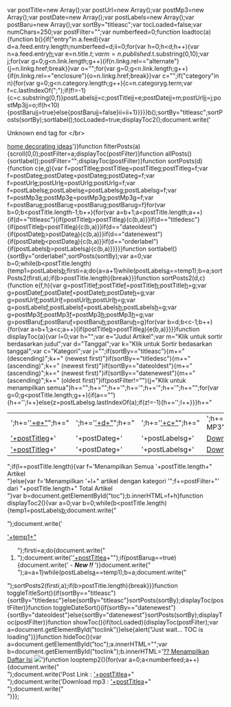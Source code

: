 var postTitle=new Array();var postUrl=new Array();var postMp3=new Array();var postDate=new Array();var postLabels=new Array();var postBaru=new Array();var sortBy="titleasc";var tocLoaded=false;var numChars=250;var postFilter="";var numberfeed=0;function loadtoc(a){function b(){if("entry"in a.feed){var d=a.feed.entry.length;numberfeed=d;ii=0;for(var h=0;h<d;h++){var n=a.feed.entry[h](h.md);var e=n.title.$t;var m=n.published.$t.substring(0,10);var j;for(var g=0;g<n.link.length;g++){if(n.link[g](g.md).rel=="alternate"){j=n.link[g](g.md).href;break}}var o="";for(var g=0;g<n.link.length;g++){if(n.link[g](g.md).rel=="enclosure"){o=n.link[g](g.md).href;break}}var c="";if("category"in n){for(var g=0;g<n.category.length;g++){c=n.category[g](g.md).term;var f=c.lastIndexOf(";");if(f!=-1){c=c.substring(0,f)}postLabels[ii](ii.md)=c;postTitle[ii](ii.md)=e;postDate[ii](ii.md)=m;postUrl[ii](ii.md)=j;postMp3[ii](ii.md)=o;if(h<10){postBaru[ii](ii.md)=true}else{postBaru[ii](ii.md)=false}ii=ii+1}}}}}b();sortBy="titleasc";sortPosts(sortBy);sortlabel();tocLoaded=true;displayToc2();document.write('

Unknown end tag for &lt;/br&gt;

<a href='http://www.interiordecoratingideas.info/p/site-map.html'>home decorating ideas</a>')}function filterPosts(a){scroll(0,0);postFilter=a;displayToc(postFilter)}function allPosts(){sortlabel();postFilter="";displayToc(postFilter)}function sortPosts(d){function c(e,g){var f=postTitle[e](e.md);postTitle[e](e.md)=postTitle[g](g.md);postTitle[g](g.md)=f;var f=postDate[e](e.md);postDate[e](e.md)=postDate[g](g.md);postDate[g](g.md)=f;var f=postUrl[e](e.md);postUrl[e](e.md)=postUrl[g](g.md);postUrl[g](g.md)=f;var f=postLabels[e](e.md);postLabels[e](e.md)=postLabels[g](g.md);postLabels[g](g.md)=f;var f=postMp3[e](e.md);postMp3[e](e.md)=postMp3[g](g.md);postMp3[g](g.md)=f;var f=postBaru[e](e.md);postBaru[e](e.md)=postBaru[g](g.md);postBaru[g](g.md)=f}for(var b=0;b<postTitle.length-1;b++){for(var a=b+1;a<postTitle.length;a++){if(d=="titleasc"){if(postTitle[b](b.md)>postTitle[a](a.md)){c(b,a)}}if(d=="titledesc"){if(postTitle[b](b.md)<postTitle[a](a.md)){c(b,a)}}if(d=="dateoldest"){if(postDate[b](b.md)>postDate[a](a.md)){c(b,a)}}if(d=="datenewest"){if(postDate[b](b.md)<postDate[a](a.md)){c(b,a)}}if(d=="orderlabel"){if(postLabels[b](b.md)>postLabels[a](a.md)){c(b,a)}}}}}function sortlabel(){sortBy="orderlabel";sortPosts(sortBy);var a=0;var b=0;while(b<postTitle.length){temp1=postLabels[b](b.md);firsti=a;do{a=a+1}while(postLabels[a](a.md)==temp1);b=a;sortPosts2(firsti,a);if(b>postTitle.length){break}}}function sortPosts2(d,c){function e(f,h){var g=postTitle[f](f.md);postTitle[f](f.md)=postTitle[h](h.md);postTitle[h](h.md)=g;var g=postDate[f](f.md);postDate[f](f.md)=postDate[h](h.md);postDate[h](h.md)=g;var g=postUrl[f](f.md);postUrl[f](f.md)=postUrl[h](h.md);postUrl[h](h.md)=g;var g=postLabels[f](f.md);postLabels[f](f.md)=postLabels[h](h.md);postLabels[h](h.md)=g;var g=postMp3[f](f.md);postMp3[f](f.md)=postMp3[h](h.md);postMp3[h](h.md)=g;var g=postBaru[f](f.md);postBaru[f](f.md)=postBaru[h](h.md);postBaru[h](h.md)=g}for(var b=d;b<c-1;b++){for(var a=b+1;a<c;a++){if(postTitle[b](b.md)>postTitle[a](a.md)){e(b,a)}}}}function displayToc(a){var l=0;var h="";var e="Judul Artikel";var m="Klik untuk sortir berdasarkan judul";var d="Tanggal";var k="Klik untuk Sortir bedasarkan tanggal";var c="Kategori";var j="";if(sortBy=="titleasc"){m+=" (descending)";k+=" (newest first)"}if(sortBy=="titledesc"){m+=" (ascending)";k+=" (newest first)"}if(sortBy=="dateoldest"){m+=" (ascending)";k+=" (newest first)"}if(sortBy=="datenewest"){m+=" (ascending)";k+=" (oldest first)"}if(postFilter!=""){j="Klik untuk menampilkan semua"}h+="<table>";h+="<tr>";h+='<td>';h+='<a href='javascript:toggleTitleSort();' title="'+m+'">'+e+"</a>";h+="</td>";h+='<td>';h+='<a href='javascript:toggleDateSort();' title="'+k+'">'+d+"</a>";h+="</td>";h+='<td>';h+='<a href='javascript:allPosts();' title="'+j+'">'+c+"</a>";h+="</td>";h+='<td>';h+="Download MP3";h+="</td>";h+="</tr>";for(var g=0;g<postTitle.length;g++){if(a==""){h+='<tr><td><a href="'+postUrl[g]+'">'+postTitle<a href='g.md'>g</a>+'</a></td><td>'+postDate<a href='g.md'>g</a>+'</td><td>'+postLabels<a href='g.md'>g</a>+'</td><td><a href="'+postMp3[g]+'">Download</a></td></tr>';l++}else{z=postLabels<a href='g.md'>g</a>.lastIndexOf(a);if(z!=-1){h+='<tr><td><a href="'+postUrl[g]+'">'+postTitle<a href='g.md'>g</a>+'</a></td><td>'+postDate<a href='g.md'>g</a>+'</td><td>'+postLabels<a href='g.md'>g</a>+'</td><td><a href="'+postMp3[g]+'">Download</a></td></tr>';l++}}}h+="</table>";if(l==postTitle.length){var f='<span>Menampilkan Semua '+postTitle.length+" Artikel<br /></span>"}else{var f='<span>Menampilkan '+l+" artikel dengan kategori '";f+=postFilter+"' dari "+postTitle.length+" Total Artikel<br /></span>"}var b=document.getElementById("toc");b.innerHTML=f+h}function displayToc2(){var a=0;var b=0;while(b<postTitle.length){temp1=postLabels[b](b.md);document.write("<p />");document.write('<p><a href="/search/label/'+temp1+'">'+temp1+"</a></p><ol>");firsti=a;do{document.write("<li>");document.write('<a href="'+postUrl[a]+'">'+postTitle<a href='a.md'>a</a>+"</a>");if(postBaru<a href='a.md'>a</a>==true){document.write(' - <strong><em><span>New !!</span> </em></strong>')}document.write("</li>");a=a+1}while(postLabels<a href='a.md'>a</a>==temp1);b=a;document.write("</ol>");sortPosts2(firsti,a);if(b>postTitle.length){break}}}function toggleTitleSort(){if(sortBy=="titleasc"){sortBy="titledesc"}else{sortBy="titleasc"}sortPosts(sortBy);displayToc(postFilter)}function toggleDateSort(){if(sortBy=="datenewest"){sortBy="dateoldest"}else{sortBy="datenewest"}sortPosts(sortBy);displayToc(postFilter)}function showToc(){if(tocLoaded){displayToc(postFilter);var a=document.getElementById("toclink")}else{alert("Just wait... TOC is loading")}}function hideToc(){var a=document.getElementById("toc");a.innerHTML="";var b=document.getElementById("toclink");b.innerHTML='<a href='#'>?? Menampilkan Daftar Isi</a> <img src='http://1.bp.blogspot.com/-vEv2goXXDK8/T7Jjdo1eROI/AAAAAAAAATU/8naKOYJD0PQ/s1600/new_1.gif.png' />'}function looptemp2(){for(var a=0;a<numberfeed;a++){document.write("<br>");document.write('Post Link		  : <a href="'+postUrl[a]+'">'+postTitle<a href='a.md'>a</a>+"</a><br>");document.write('Download mp3  : <a href="'+postMp3[a]+'">'+postTitle<a href='a.md'>a</a>+"</a><br>");document.write("<br>")}};